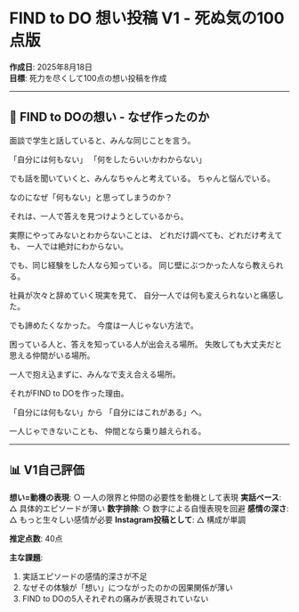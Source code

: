 # FIND to DO 想い投稿 V1 - 死ぬ気の100点版

**作成日**: 2025年8月18日  
**目標**: 死力を尽くして100点の想い投稿を作成

---

## 💭 FIND to DOの想い - なぜ作ったのか

面談で学生と話していると、みんな同じことを言う。

「自分には何もない」
「何をしたらいいかわからない」

でも話を聞いていくと、みんなちゃんと考えている。
ちゃんと悩んでいる。

なのになぜ「何もない」と思ってしまうのか？

それは、一人で答えを見つけようとしているから。

実際にやってみないとわからないことは、
どれだけ調べても、どれだけ考えても、
一人では絶対にわからない。

でも、同じ経験をした人なら知っている。
同じ壁にぶつかった人なら教えられる。

社員が次々と辞めていく現実を見て、
自分一人では何も変えられないと痛感した。

でも諦めたくなかった。
今度は一人じゃない方法で。

困っている人と、答えを知っている人が出会える場所。
失敗しても大丈夫だと思える仲間がいる場所。

一人で抱え込まずに、みんなで支え合える場所。

それがFIND to DOを作った理由。

「自分には何もない」から
「自分にはこれがある」へ。

一人じゃできないことも、
仲間となら乗り越えられる。

---

## 📊 V1自己評価

**想い=動機の表現**: ○ 一人の限界と仲間の必要性を動機として表現
**実話ベース**: △ 具体的エピソードが薄い
**数字排除**: ○ 数字による自慢表現を回避
**感情の深さ**: △ もっと生々しい感情が必要
**Instagram投稿として**: △ 構成が単調

**推定点数**: 40点

**主な課題**:
1. 実話エピソードの感情的深さが不足
2. なぜその体験が「想い」につながったのかの因果関係が薄い
3. FIND to DOの5人それぞれの痛みが表現されていない